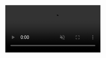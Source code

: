 <video auto-play="true" loop="loop" muted="muted" plays-inline="true">
  <source src="https://github.com/user-attachments/assets/b9369d71-e51f-4397-855b-5d54b8432ea7" type="video/mp4">
</video>
